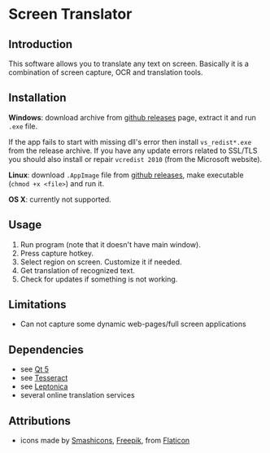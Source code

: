 # Screen Translator

## Introduction

This software allows you to translate any text on screen.
Basically it is a combination of screen capture, OCR and translation tools.

## Installation

**Windows**: download archive from [github releases](https://github.com/OneMoreGres/ScreenTranslator/releases) page, extract it and run `.exe` file.

If the app fails to start with missing dll's error then install `vs_redist*.exe` from the release archive.
If you have any update errors related to SSL/TLS you should also install or repair `vcredist 2010` (from the Microsoft website).

**Linux**: download `.AppImage` file from [github releases](https://github.com/OneMoreGres/ScreenTranslator/releases), make executable (`chmod +x <file>`) and run it.

**OS X**: currently not supported.

## Usage

1. Run program (note that it doesn't have main window).
2. Press capture hotkey.
3. Select region on screen. Customize it if needed.
4. Get translation of recognized text.
5. Check for updates if something is not working.

## Limitations

* Can not capture some dynamic web-pages/full screen applications

## Dependencies

* see [Qt 5](https://qt-project.org/)
* see [Tesseract](https://github.com/tesseract-ocr/tesseract/)
* see [Leptonica](https://leptonica.com/)
* several online translation services

## Attributions

* icons made by
[Smashicons](https://www.flaticon.com/authors/smashicons),
[Freepik](https://www.flaticon.com/authors/freepik),
from [Flaticon](https://www.flaticon.com/)
